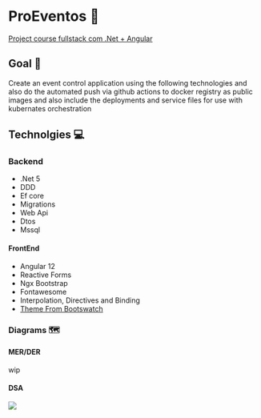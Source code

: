 # ProEventos 📅

[Project course fullstack com .Net + Angular](https://www.udemy.com/course/angular-dotnetcore-efcore/)

## Goal 🏁

Create an event control application using the following technologies and also do the automated push via github actions to docker registry as public images and also include the deployments and service files for use with kubernates orchestration

## Technolgies 💻

### Backend

- .Net 5
- DDD
- Ef core
- Migrations
- Web Api
- Dtos
- Mssql

#### FrontEnd

- Angular 12
- Reactive Forms
- Ngx Bootstrap
- Fontawesome
- Interpolation, Directives and Binding
- [Theme From Bootswatch](https://bootswatch.com/)

### Diagrams 🗺️

#### MER/DER

wip

#### DSA

<img src="https://user-images.githubusercontent.com/24505963/138284656-06337e31-449d-4f02-830c-1e3776954a2a.png" widght="150">
